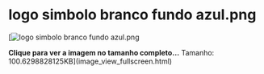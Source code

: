 


logo simbolo branco fundo azul.png
==================================







[![logo simbolo branco fundo azul.png](%40%40images/2e44a3cb-79eb-4db3-ab80-53dc1379811d.png "logo simbolo branco fundo azul.png")



**Clique para ver a imagem no tamanho completo…**
Tamanho: 100.6298828125KB](image_view_fullscreen.html)








